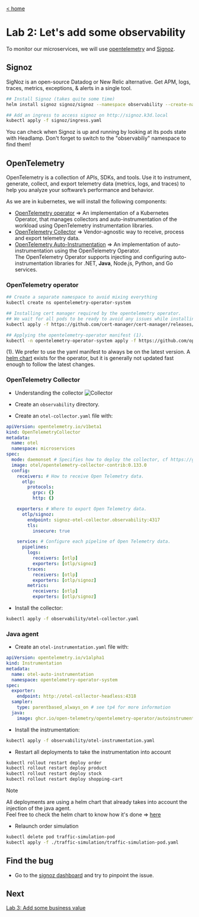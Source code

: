 [< home](../README.md)

# Lab 2: Let's add some observability

To monitor our microservices, we will use [opentelemetry](https://opentelemetry.io/) and [Signoz](https://signoz.io/).

## Signoz

SigNoz is an open-source Datadog or New Relic alternative. Get APM, logs, traces, metrics, exceptions, & alerts in a single tool.

```sh
## Install Signoz (takes quite some time)
helm install signoz signoz/signoz --namespace observability --create-namespace -f signoz/values.yaml

## Add an ingress to access signoz on http://signoz.k3d.local
kubectl apply -f signoz/ingress.yaml
```

You can check when Signoz is up and running by looking at its pods state with Headlamp. Don't forget to switch to the "observabiliy" namespace to find them!

## OpenTelemetry

OpenTelemetry is a collection of APIs, SDKs, and tools. Use it to instrument, generate, collect, and export telemetry data (metrics, logs, and traces) to help you analyze your software’s performance and behavior.

As we are in kubernetes, we will install the following components:

- [OpenTelemetry operator](https://opentelemetry.io/docs/platforms/kubernetes/operator/) => An implementation of a Kubernetes Operator, that manages collectors and auto-instrumentation of the workload using OpenTelemetry instrumentation libraries.
- [OpenTelemetry Collector](https://opentelemetry.io/docs/collector/) => Vendor-agnostic way to receive, process and export telemetry data.
- [OpenTelemetry Auto-Instrumentation](https://opentelemetry.io/docs/platforms/kubernetes/operator/automatic/) => An implementation of auto-instrumentation using the OpenTelemetry Operator.  
  The OpenTelemetry Operator supports injecting and configuring auto-instrumentation libraries for .NET, **Java**, Node.js, Python, and Go services.

### OpenTelemetry operator

```sh
## Create a separate namespace to avoid mixing everything
kubectl create ns opentelemetry-operator-system

## Installing cert manager required by the opentelemetry operator.
## We wait for all pods to be ready to avoid any issues while installing the operator after.
kubectl apply -f https://github.com/cert-manager/cert-manager/releases/download/v1.18.2/cert-manager.yaml && kubectl wait -n cert-manager --for=condition=Ready pods --all --timeout=300s

## Applying the opentelemetry-operator manifest (1).
kubectl -n opentelemetry-operator-system apply -f https://github.com/open-telemetry/opentelemetry-operator/releases/latest/download/opentelemetry-operator.yaml
```

(1). We prefer to use the yaml manifest to always be on the latest version. A [helm chart](https://github.com/open-telemetry/opentelemetry-helm-charts/tree/main/charts/opentelemetry-operator) exists for the operator, but it is generally not updated fast enough to follow the latest changes.

### OpenTelemetry Collector

- Understanding the collector
  ![Collector](assets/otel-collector.png "otel-collector")

- Create an `observability` directory.
- Create an `otel-collector.yaml` file with:

```yaml
apiVersion: opentelemetry.io/v1beta1
kind: OpenTelemetryCollector
metadata:
  name: otel
  namespace: microservices
spec:
  mode: daemonset # Specifies how to deploy the collector, cf https://github.com/open-telemetry/opentelemetry-operator/blob/main/README.md#deployment-modes
  image: otel/opentelemetry-collector-contrib:0.133.0
  config:
    receivers: # How to receive Open Telemetry data.
      otlp:
        protocols:
          grpc: {}
          http: {}

    exporters: # Where to export Open Telemetry data.
      otlp/signoz:
        endpoint: signoz-otel-collector.observability:4317
        tls:
          insecure: true

    service: # Configure each pipeline of Open Telemetry data.
      pipelines:
        logs:
          receivers: [otlp]
          exporters: [otlp/signoz]
        traces:
          receivers: [otlp]
          exporters: [otlp/signoz]
        metrics:
          receivers: [otlp]
          exporters: [otlp/signoz]
```

- Install the collector:

```sh
kubectl apply -f observability/otel-collector.yaml
```

### Java agent

- Create an `otel-instrumentation.yaml` file with:

```yaml
apiVersion: opentelemetry.io/v1alpha1
kind: Instrumentation
metadata:
  name: otel-auto-instrumentation
  namespace: opentelemetry-operator-system
spec:
  exporter:
    endpoint: http://otel-collector-headless:4318
  sampler:
    type: parentbased_always_on # see tp4 for more information
  java:
    image: ghcr.io/open-telemetry/opentelemetry-operator/autoinstrumentation-java:2.19.0
```

- Install the instrumentation:

```sh
kubectl apply -f observability/otel-instrumentation.yaml
```

- Restart all deployments to take the instrumentation into account

```sh
kubectl rollout restart deploy order
kubectl rollout restart deploy product
kubectl rollout restart deploy stock
kubectl rollout restart deploy shopping-cart
```

> [!NOTE]  
> All deployments are using a helm chart that already takes into account the injection of the java agent.  
> Feel free to check the helm chart to know how it's done => [here](https://github.com/vmaleze/opentelemetry-hands-on/blob/e492bdfc362b5eb8b4900102f4ac7c147277d7e7/microservices/infra/microservices-base-chart/templates/deployment.yaml#L21)

- Relaunch order simulation

```sh
kubectl delete pod traffic-simulation-pod
kubectl apply -f ./traffic-simulation/traffic-simulation-pod.yaml
```

## Find the bug

- Go to the [signoz dashboard](http://signoz.k3d.local) and try to pinpoint the issue.

## Next

[Lab 3: Add some business value](tp3.md)
